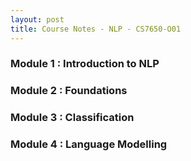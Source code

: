 ```yaml
---
layout: post
title: Course Notes - NLP - CS7650-O01
---
```


### Module 1 : Introduction to NLP

### Module 2 : Foundations

### Module 3 : Classification

### Module 4 : Language Modelling
